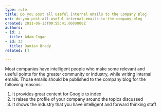 ```yaml
---
type: rule
title: Do you post all useful internal emails to the Company Blog
uri: do-you-post-all-useful-internal-emails-to-the-company-blog
created: 2011-06-13T09:55:41.0000000Z
authors:
- id: 1
  title: Adam Cogan
- id: 23
  title: Damian Brady
related: []

---
```


Most companies have intelligent people who make some relevant and useful points for the greater community or industry, while writing internal emails. Those emails should be published to the company blog for the following reasons:<br> 
1. It provides great content for Google to index
2. It raises the profile of your company around the topics discussed
3. It shows the industry that you have intelligent and forward thinking staff
